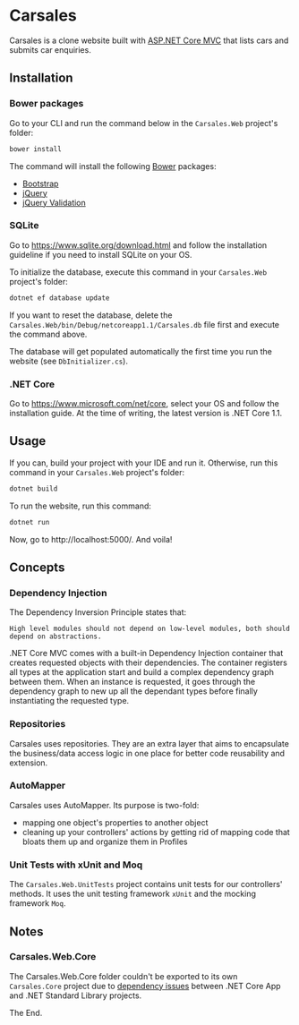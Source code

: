 Carsales
============

Carsales is a clone website built with [ASP.NET Core MVC](https://github.com/aspnet/Mvc) that lists cars and submits car enquiries.


## Installation

### Bower packages

Go to your CLI and run the command below in the `Carsales.Web` project's folder:

```sh
bower install
```

The command will install the following [Bower](https://bower.io/) packages:

* [Bootstrap](http://getbootstrap.com/)
* [jQuery](https://jquery.com/)
* [jQuery Validation](https://jqueryvalidation.org/)


### SQLite

Go to https://www.sqlite.org/download.html and follow the installation guideline if you need to install SQLite on your OS.

To initialize the database, execute this command in your `Carsales.Web` project's folder:
```sh
dotnet ef database update
```

If you want to reset the database, delete the `Carsales.Web/bin/Debug/netcoreapp1.1/Carsales.db` file first and execute the command above.

The database will get populated automatically the first time you run the website (see `DbInitializer.cs`).

### .NET Core

Go to https://www.microsoft.com/net/core, select your OS and follow the installation guide. At the time of writing, the latest version is .NET Core 1.1.


## Usage

If you can, build your project with your IDE and run it. Otherwise, run this command in your `Carsales.Web` project's folder:
```sh
dotnet build
```

To run the website, run this command:
```sh
dotnet run
```

Now, go to http://localhost:5000/. And voila!


## Concepts

### Dependency Injection

The Dependency Inversion Principle states that:
```
High level modules should not depend on low-level modules, both should depend on abstractions.
```

.NET Core MVC comes with a built-in Dependency Injection container that creates requested objects with their dependencies. The container registers all types at the application start and build a complex dependency graph between them. When an instance is requested, it goes through the dependency graph to new up all the dependant types before finally instantiating the requested type.

### Repositories

Carsales uses repositories. They are an extra layer that aims to encapsulate the business/data access logic in one place for better code reusability and extension.

### AutoMapper

Carsales uses AutoMapper. Its purpose is two-fold:

* mapping one object's properties to another object
* cleaning up your controllers' actions by getting rid of mapping code that bloats them up and organize them in Profiles

### Unit Tests with xUnit and Moq

The `Carsales.Web.UnitTests` project contains unit tests for our controllers' methods. It uses the unit testing framework `xUnit` and the mocking framework `Moq`.


## Notes

### Carsales.Web.Core

The Carsales.Web.Core folder couldn't be exported to its own `Carsales.Core` project due to [dependency issues](https://github.com/dotnet/coreclr/issues/10037) between .NET Core App and .NET Standard Library projects.

The End.